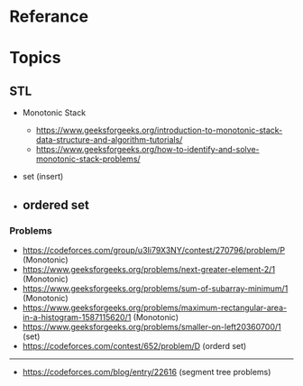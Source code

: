 # Referance

# Topics

## STL 

- Monotonic Stack
    -   https://www.geeksforgeeks.org/introduction-to-monotonic-stack-data-structure-and-algorithm-tutorials/
    -   https://www.geeksforgeeks.org/how-to-identify-and-solve-monotonic-stack-problems/

- set (insert)
- ordered set
    -   

### Problems
-   https://codeforces.com/group/u3Ii79X3NY/contest/270796/problem/P (Monotonic)
-   https://www.geeksforgeeks.org/problems/next-greater-element-2/1 (Monotonic)
-   https://www.geeksforgeeks.org/problems/sum-of-subarray-minimum/1 (Monotonic)
-   https://www.geeksforgeeks.org/problems/maximum-rectangular-area-in-a-histogram-1587115620/1 (Monotonic)
-   https://www.geeksforgeeks.org/problems/smaller-on-left20360700/1 (set)
-   https://codeforces.com/contest/652/problem/D (orderd set)
--------


- https://codeforces.com/blog/entry/22616 (segment tree problems)